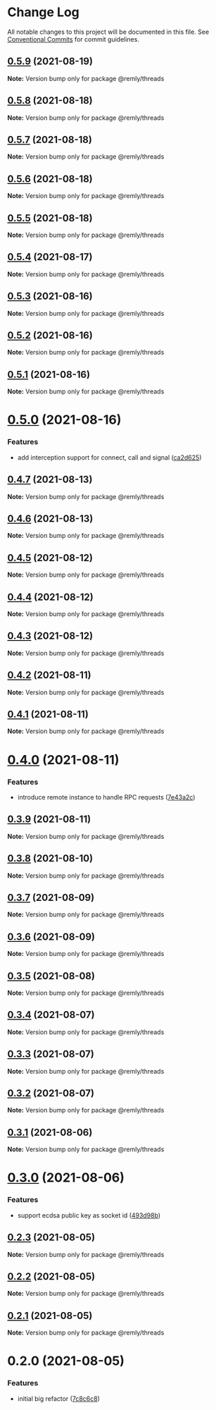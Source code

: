 # Change Log

All notable changes to this project will be documented in this file.
See [Conventional Commits](https://conventionalcommits.org) for commit guidelines.

## [0.5.9](https://gitr.net/mindary/remly/compare/@remly/threads@0.5.8...@remly/threads@0.5.9) (2021-08-19)

**Note:** Version bump only for package @remly/threads





## [0.5.8](https://gitr.net/mindary/remly/compare/@remly/threads@0.5.7...@remly/threads@0.5.8) (2021-08-18)

**Note:** Version bump only for package @remly/threads





## [0.5.7](https://gitr.net/mindary/remly/compare/@remly/threads@0.5.6...@remly/threads@0.5.7) (2021-08-18)

**Note:** Version bump only for package @remly/threads





## [0.5.6](https://gitr.net/mindary/remly/compare/@remly/threads@0.5.5...@remly/threads@0.5.6) (2021-08-18)

**Note:** Version bump only for package @remly/threads





## [0.5.5](https://gitr.net/mindary/remly/compare/@remly/threads@0.5.4...@remly/threads@0.5.5) (2021-08-18)

**Note:** Version bump only for package @remly/threads





## [0.5.4](https://gitr.net/mindary/remly/compare/@remly/threads@0.5.3...@remly/threads@0.5.4) (2021-08-17)

**Note:** Version bump only for package @remly/threads





## [0.5.3](https://gitr.net/mindary/remly/compare/@remly/threads@0.5.2...@remly/threads@0.5.3) (2021-08-16)

**Note:** Version bump only for package @remly/threads





## [0.5.2](https://gitr.net/mindary/remly/compare/@remly/threads@0.5.1...@remly/threads@0.5.2) (2021-08-16)

**Note:** Version bump only for package @remly/threads





## [0.5.1](https://gitr.net/mindary/remly/compare/@remly/threads@0.5.0...@remly/threads@0.5.1) (2021-08-16)

**Note:** Version bump only for package @remly/threads





# [0.5.0](https://gitr.net/mindary/remly/compare/@remly/threads@0.4.7...@remly/threads@0.5.0) (2021-08-16)


### Features

* add interception support for connect, call and signal ([ca2d625](https://gitr.net/mindary/remly/commits/ca2d625c216f18420c7d5c73ed26296ca9297974))





## [0.4.7](https://gitr.net/mindary/remly/compare/@remly/threads@0.4.6...@remly/threads@0.4.7) (2021-08-13)

**Note:** Version bump only for package @remly/threads





## [0.4.6](https://gitr.net/mindary/remly/compare/@remly/threads@0.4.5...@remly/threads@0.4.6) (2021-08-13)

**Note:** Version bump only for package @remly/threads





## [0.4.5](https://gitr.net/mindary/remly/compare/@remly/threads@0.4.4...@remly/threads@0.4.5) (2021-08-12)

**Note:** Version bump only for package @remly/threads





## [0.4.4](https://gitr.net/mindary/remly/compare/@remly/threads@0.4.3...@remly/threads@0.4.4) (2021-08-12)

**Note:** Version bump only for package @remly/threads





## [0.4.3](https://gitr.net/mindary/remly/compare/@remly/threads@0.4.2...@remly/threads@0.4.3) (2021-08-12)

**Note:** Version bump only for package @remly/threads





## [0.4.2](https://gitr.net/mindary/remly/compare/@remly/threads@0.4.1...@remly/threads@0.4.2) (2021-08-11)

**Note:** Version bump only for package @remly/threads





## [0.4.1](https://gitr.net/mindary/remly/compare/@remly/threads@0.4.0...@remly/threads@0.4.1) (2021-08-11)

**Note:** Version bump only for package @remly/threads





# [0.4.0](https://gitr.net/mindary/remly/compare/@remly/threads@0.3.9...@remly/threads@0.4.0) (2021-08-11)


### Features

* introduce remote instance to handle RPC requests ([7e43a2c](https://gitr.net/mindary/remly/commits/7e43a2c18a8d56c9a9bbf67745df891bef397363))





## [0.3.9](https://gitr.net/mindary/remly/compare/@remly/threads@0.3.8...@remly/threads@0.3.9) (2021-08-11)

**Note:** Version bump only for package @remly/threads





## [0.3.8](https://gitr.net/mindary/remly/compare/@remly/threads@0.3.7...@remly/threads@0.3.8) (2021-08-10)

**Note:** Version bump only for package @remly/threads





## [0.3.7](https://gitr.net/mindary/remly/compare/@remly/threads@0.3.6...@remly/threads@0.3.7) (2021-08-09)

**Note:** Version bump only for package @remly/threads





## [0.3.6](https://gitr.net/mindary/remly/compare/@remly/threads@0.3.5...@remly/threads@0.3.6) (2021-08-09)

**Note:** Version bump only for package @remly/threads





## [0.3.5](https://gitr.net/mindary/remly/compare/@remly/threads@0.3.4...@remly/threads@0.3.5) (2021-08-08)

**Note:** Version bump only for package @remly/threads





## [0.3.4](https://gitr.net/mindary/remly/compare/@remly/threads@0.3.3...@remly/threads@0.3.4) (2021-08-07)

**Note:** Version bump only for package @remly/threads





## [0.3.3](https://gitr.net/mindary/remly/compare/@remly/threads@0.3.2...@remly/threads@0.3.3) (2021-08-07)

**Note:** Version bump only for package @remly/threads





## [0.3.2](https://gitr.net/mindary/remly/compare/@remly/threads@0.3.1...@remly/threads@0.3.2) (2021-08-07)

**Note:** Version bump only for package @remly/threads





## [0.3.1](https://gitr.net/mindary/remly/compare/@remly/threads@0.3.0...@remly/threads@0.3.1) (2021-08-06)

**Note:** Version bump only for package @remly/threads





# [0.3.0](https://gitr.net/mindary/remly/compare/@remly/threads@0.2.3...@remly/threads@0.3.0) (2021-08-06)


### Features

* support ecdsa public key as socket id ([493d98b](https://gitr.net/mindary/remly/commits/493d98b2f924ae1c5dbf25ef5603082c3f35f928))





## [0.2.3](https://gitr.net/mindary/remly/compare/@remly/threads@0.2.2...@remly/threads@0.2.3) (2021-08-05)

**Note:** Version bump only for package @remly/threads





## [0.2.2](https://gitr.net/mindary/remly/compare/@remly/threads@0.2.1...@remly/threads@0.2.2) (2021-08-05)

**Note:** Version bump only for package @remly/threads





## [0.2.1](https://gitr.net/mindary/remly/compare/@remly/threads@0.2.0...@remly/threads@0.2.1) (2021-08-05)

**Note:** Version bump only for package @remly/threads





# 0.2.0 (2021-08-05)


### Features

* initial big refactor ([7c8c6c8](https://gitr.net/mindary/remly/commits/7c8c6c813f12b4d686b4f59feab4c4abc01e30e6))
